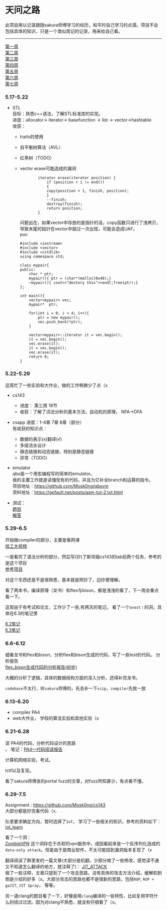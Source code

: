 # 天问之路

此项目用以记录跟随sakura师傅学习的经历，和平时自己学习的点滴。项目不会包括具体的知识，只是一个类似周记的记录，用来给自己看。

---
[第一周](#week1)<br />
[第二周](#week2)<br />
[第三周](#week3)<br />
[第四周](#week4)<br />
[第五周](#week5)<br />
[第六周](#week6)<br />
[第七周](#week7)<br />

### <h3 id="week1">5.17-5.22</h3>
- STL<br />
目标：熟悉c++语法，了解STL标准库的实现。<br />
进度：allocator-> iterator-> basefunction -> list -> vector->hashtable<br />
收获：<br />
    - <a herf = "https://www.xuebuyuan.com/1919018.html">traits的使用</a><br />
    - <a herf = "https://blog.csdn.net/qq_25343557/article/details/89110319">自平衡树算法（AVL）</a><br />
    - 红黑树（TODO）
    - vector erase可能造成的漏洞<br>
    
        ```
                iterator erase(iterator position) {
                    if (position + 1 != end())
                    {
                    copy(position + 1, finish, position);
                    }
                    --finish;
                    destroy(finish);
                    return position;
                }
        ```
        问题出在，如果vector中存放的是指针的话，copy函数只进行了浅拷贝，导致末尾的指针在vector中超过一次出现，可能会造成UAF。<br />
        poc
        ```
        #include <iostream>
        #include <vector>
        #include <cstdlib>
        using namespace std;

        class mypair{
        public:
            char * ptr;
            mypair(){ ptr = (char*)malloc(0x40);}
            ~mypair(){ cout<<"destory this"<<endl;free(ptr);} 
        };

        int main(){
            vector<mypair> vec;
            mypair*  ptr;

            for(int i = 0; i < 4; i++){
                ptr = new mypair();
                vec.push_back(*ptr);
            }

            vector<mypair>::iterator it = vec.begin();
            it = vec.begin();
            vec.erase(it);
            it = vec.begin();
            vec.erase(it);
            return 0;
        }
        ```      

### <h3 id="week2">5.22-5.29</h3>
这周忙了一些实验和大作业，做的工作稍微少了点（x

- cs143
    - 进度： 第三周 18节
    - 收获：了解了词法分析的基本方法，自动机的原理， NFA->DFA

- csapp
    进度：1-4章 7章 8章（部分）<br />
    有收获的知识点：
    - 数据的表示(x)翻译(√)
    - 多级流水设计
    - 静态链接和动态链接，特别是静态链接
    - 异常（TODO）

- emulator<br />
    qbx是一个用宏编程写的简单的emulator。<br />
    我的主要工作就是读懂现有的代码，并且为它补全branch和运算的指令。<br />
    项目地址：https://github.com/Mosk0ng/qbxvm <br />
    资料地址：https://gpfault.net/posts/asm-tut-2.txt.html <br />

- 测试：<br>
    [题目](./test/test1.md)<br />
    [解答](./solution/test1/vector.cpp)</a>

### <h3 id="week3">5.29-6.5</h3>

开始做compiler的部分，主要是看网课<br />
[哈工大视频](https://www.icourse163.org/learn/HIT-1002123007?tid=1450215473#/learn/content?type=detail&id=1214538555&cid=1218322632&replay=true)

一直看完了语法分析的部分，然后写(抄)了斯坦福cs143的lab前两个任务，参考的是这个项目<br />
[参考项目](https://github.com/skyzluo/CS143-Compilers-Stanford/blob/master)

对这个东西还是不是很熟悉，基本就是照抄了，边抄便理解。

看了两本书，编译原理（龙书）和flex与bison，都是浅浅的看了，下一周会重点看一下。

这周由于有考试和论文，工作少了一些,有两天的笔记。
看了一个`avast！`的洞，具体在6.3的笔记里

[6.2笔记](./days/2020_6_2.md) <br/>
[6.3笔记](./days/2020_6_3.md) <br/>

### <h3 id="week4">6.6-6.12</h3>

细看龙书和flex和bison，分析flex和bison生成的代码，写了一些test的代码。
分析报告<br />
[flex_bison生成代码的分析报告(初步)](./days/2020_6_11.md)

大概的分析了逻辑，具体的数据结构方面的深入分析，还得补完龙书。

`codebase`不太行，听`sakura`师傅的，先去补一下`scip`，`compiler`先放一放

### <h3 id="week5">6.13-6.20</h3>

- compiler PA4
- web大作业， 学校的算法实验和其他实验（x


### <h3 id="week6">6.21-6.28</h3>

读 PA4的代码，分析代码设计的思路<br />。
笔记：[PA4—代码阅读报告](./days/2020_6_26.md) <br />

计算机网络实验，考试。

tctf以及复现。

看了sakura师傅发的portal fuzz的文章，对fuzz所知甚少，有点看不懂。

### <h3 id="week7">6.29-7.5</h3>

Assignment : https://github.com/Mosk0ng/cs143<br />
大部分都是抄完看代码（x.

队里要求确定方向，暂时选择了`IoT`， 学习了一些相关的知识，参考的资料如下：<br />
[iot_learn](https://github.com/H4lo/IOT_Articles_Collection)

看了一个洞：<br />
[ZombieVPN](https://0xsha.io/posts/zombievpn-breaking-that-internet-security)
这个洞存在于杀软的vpn服务中，成因看起来是一个反序列化造成的`data-only attack`。但是由于是商业软件，不太可能招到漏洞版本复现了（x

翻译阅读了群里发的一篇文章(大部分是机翻，少部分做了一些修改，感觉读不通又不知道怎么翻译的地方，就注释了)：
[JIT_ATTACK](./days/Attacking_Clientside_JIT_Compilers_Paper.zh-CN.docx) <br />
做了一些注释，文章只提到了一个攻击思路，没有具体的攻击方法介绍，缓解机制倒是介绍的好多（x。大部分攻击的思路也都不是很新的思路，包括`ROP`,
`ROP + gaJIT`, `JIT Spray`， 等等。

另一道clang的题目看了一下，好像是用`clang`编译的一些特性，比如复用字符什么的绕过过滤。因为对clang不熟悉，就没有仔细看了（x。
